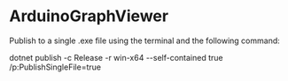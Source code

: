 # ArduinoGraphViewer

Publish to a single .exe file using the terminal and the following command:

dotnet publish -c Release -r win-x64 --self-contained true /p:PublishSingleFile=true